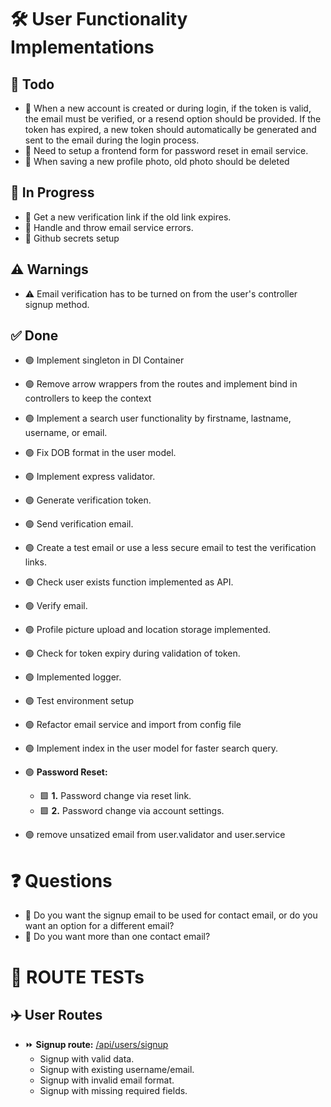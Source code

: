 # 🛠️ User Functionality Implementations

## 📝 Todo

-   🔴 When a new account is created or during login, if the token is valid, the email must be verified, or a resend option should be provided. If the token has expired, a new token should automatically be generated and sent to the email during the login process.
-   🔴 Need to setup a frontend form for password reset in email service.
- 🔴 When saving a new profile photo, old photo should be deleted

## 🔄 In Progress

-   🔵 Get a new verification link if the old link expires.
-   🔵 Handle and throw email service errors.
-   🔵 Github secrets setup

## ⚠️ Warnings

-   ⚠️ Email verification has to be turned on from the user's controller signup method.

## ✅ Done

-   🟢 Implement singleton in DI Container
-   🟢 Remove arrow wrappers from the routes and implement bind in controllers to keep the context
-   🟢 Implement a search user functionality by firstname, lastname, username, or email.
-   🟢 Fix DOB format in the user model.
-   🟢 Implement express validator.
-   🟢 Generate verification token.
-   🟢 Send verification email.
-   🟢 Create a test email or use a less secure email to test the verification links.
-   🟢 Check user exists function implemented as API.
-   🟢 Verify email.
-   🟢 Profile picture upload and location storage implemented.
-   🟢 Check for token expiry during validation of token.
-   🟢 Implemented logger.
-   🟢 Test environment setup
-   🟢 Refactor email service and import from config file
-   🟢 Implement index in the user model for faster search query.
-   🟢 **Password Reset:**

    -   🟩 **1.** Password change via reset link.
    -   🟩 **2.** Password change via account settings.

-   🟢 remove unsatized email from user.validator and user.service

# ❓ Questions

-   🔴 Do you want the signup email to be used for contact email, or do you want an option for a different email?
-   🔴 Do you want more than one contact email?

# 🧪 ROUTE TESTs

## ✈️ User Routes

-   ⏩ **Signup route:** <u>/api/users/signup</u>
    -   Signup with valid data.
    -   Signup with existing username/email.
    -   Signup with invalid email format.
    -   Signup with missing required fields.
